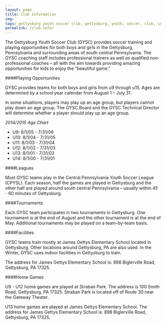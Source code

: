 ```yaml
---
layout: page
title: Club Information
img: 
tags: gettysburg youth soccer club, gettysburg, youth, soccer, club, information, playing opportunities, leagues, tournaments, facilities
permalink: /club-info/
---
```

The Gettysburg Youth Soccer Club (GYSC) provides soccer training and playing opportunities for both boys and girls in the Gettysburg, Pennsylvania and surrounding areas of south central Pennsylvania. The GYSC coaching staff includes professional trainers as well as qualified non-professional coaches – all with the aim towards providing amazing opportunities for kids to enjoy the “beautiful game.”

####Playing Opportunities 

GYSC provides teams for both boys and girls from u9 through u15. Ages are determined by a school year calendar from August 1 – July 31.

In some situations, players may play up an age group, but players cannot play down an age group. The GYSC Board and the GYSC Technical Director will determine whether a player should play up an age group.


*2014/2015 Age Chart*

<ul>
<li>U9:  8/1/05 - 7/31/06</li>
<li>U10: 8/1/04 - 7/31/05</li>
<li>U11: 8/1/03 - 7/31/04</li>
<li>U12: 8/1/02 - 7/31/03</li>
<li>U13: 8/1/01 - 7/31/02</li>
<li>U14: 8/1/00 - 7/31/01</li>
</ul>

####Leagues

Most GYSC teams play in the Central Pennsylvania Youth Soccer League (CPYSL). Each season, half the games are played in Gettysburg and the other half are played around south central Pennsylvania – usually within 45 - 60  minutes of Gettysburg.

####Tournaments 

Each GYSC team participates in two tournaments in Gettysburg. One tournament is at the end of August and the other tournament is at the end of May. Additional tournaments may be played on a team-by-team basis.

####Facilities

GYSC teams train mostly at James Gettys Elementary School located in Gettysburg. Other locations around Gettysburg, PA are also used. In the Winter, GYSC uses indoor facilities in Gettysburg to train.

The address for James Gettys Elementary School is: 898 Biglerville Road, Gettysburg, PA 17325.

####Home Games

U9 - U12 home games are played at Straban Park. The address is 100 Smith Road, Gettysburg, PA 17325. Straban Park is located off of Route 30 near the Gateway Theater.

U13 home games are played at James Gettys Elementary School. The address for James Gettys Elementary School is: 898 Biglerville Road, Gettysburg, PA 17325.

